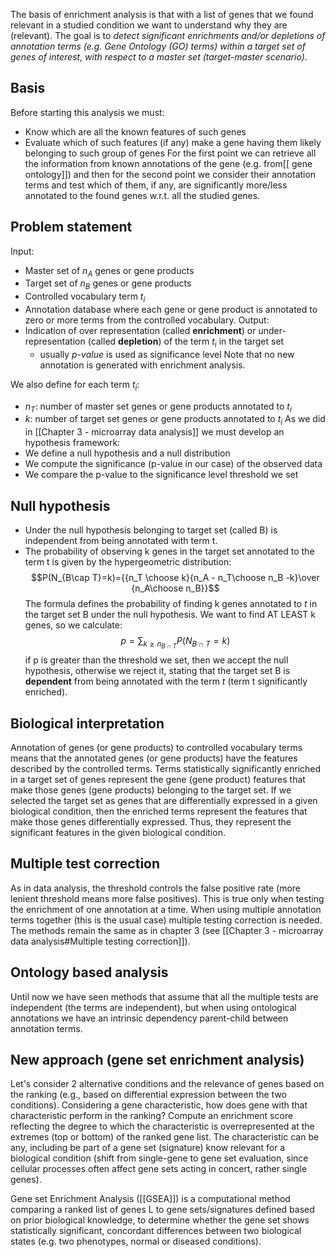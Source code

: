 The basis of enrichment analysis is that with a list of genes that we found relevant in a studied condition we want to understand why they are (relevant). The goal is to *detect significant enrichments and/or depletions of annotation terms (e.g. Gene Ontology (GO) terms) within a target set of genes of interest, with respect to a master set (target-master scenario)*.
## Basis
Before starting this analysis we must:
- Know which are all the known features of such genes
- Evaluate which of such features (if any) make a gene having them likely belonging to such group of genes
For the first point we can retrieve all the information from known annotations of the gene (e.g. from[[ gene ontology]]) and then for the second point we consider their annotation terms and test which of them, if any, are significantly more/less annotated to the found genes w.r.t. all the studied genes.
## Problem statement
Input:
- Master set of $n_A$ genes or gene products
- Target set of $n_B$ genes or gene products
- Controlled vocabulary term $t_i$
- Annotation database where each gene or gene product is annotated to zero or more terms from the controlled vocabulary.
Output:
- Indication of over representation (called **enrichment**) or under-representation (called **depletion**) of the term $t_i$ in the target set
	- usually *p-value* is used as significance level
Note that no new annotation is generated with enrichment analysis.

We also define for each term $t_i$:
- $n_T$: number of master set genes or gene products annotated to $t_i$
- $k$: number of target set genes or gene products annotated to $t_i$
As we did in [[Chapter 3 - microarray data analysis]] we must develop an hypothesis framework:
- We define a null hypothesis and a null distribution
- We compute the significance (p-value in our case) of the observed data
- We compare the p-value to the significance level threshold we set

## Null hypothesis
- Under the null hypothesis belonging to target set (called B) is independent from being annotated with term t.
- The probability of observing k genes in the target set annotated to the term t is given by the hypergeometric distribution: $$P(N_{B\cap T}=k)={{n_T \choose k}{n_A - n_T\choose n_B -k}\over {n_A\choose n_B}}$$
The formula defines the probability of finding k genes annotated to *t* in the target set B under the null hypothesis. We want to find AT LEAST k genes, so we calculate: $$p=\sum_{k \geq n_{B\cap T}}P(N_{B\cap T}=k)$$
if p is greater than the threshold we set, then we accept the null hypothesis, otherwise we reject it, stating that the target set B is **dependent** from being annotated with the term *t* (term t significantly enriched).
## Biological interpretation
Annotation of genes (or gene products) to controlled vocabulary terms means that the annotated genes (or gene products) have the features described by the controlled terms. Terms statistically significantly enriched in a target set of genes represent the gene (gene product) features that make those genes (gene products) belonging to the target set. 
If we selected the target set as genes that are differentially expressed in a given biological condition, then the enriched terms represent the features that make those genes differentially expressed. Thus, they represent the significant features in the given biological condition.
## Multiple test correction
As in data analysis, the threshold controls the false positive rate (more lenient threshold means more false positives). This is true only when testing the enrichment of one annotation at a time. When using multiple annotation terms together (this is the usual case) multiple testing correction is needed. 
The methods remain the same as in chapter 3 (see [[Chapter 3 - microarray data analysis#Multiple testing correction]]).
## Ontology based analysis
Until now we have seen methods that assume that all the multiple tests are independent (the terms are independent), but when using ontological annotations we have an intrinsic dependency parent-child between annotation terms. 
## New approach (gene set enrichment analysis)
Let's consider 2 alternative conditions and the relevance of genes based on the ranking (e.g., based on differential expression between the two conditions).
Considering a gene characteristic, how does gene with that characteristic perform in the ranking?
Compute an enrichment score reflecting the degree to which the characteristic is overrepresented at the extremes (top or bottom) of the ranked gene list.
The characteristic can be any, including be part of a gene set (signature) know relevant for a biological condition (shift from single-gene to gene set evaluation, since cellular processes often affect gene sets acting in concert, rather single genes).

Gene set Enrichment Analysis ([[GSEA]]) is a computational method comparing a ranked list of genes L to gene sets/signatures defined based on prior biological knowledge, to determine whether the gene set shows statistically significant, concordant differences between two biological states (e.g. two phenotypes, normal or diseased conditions).


